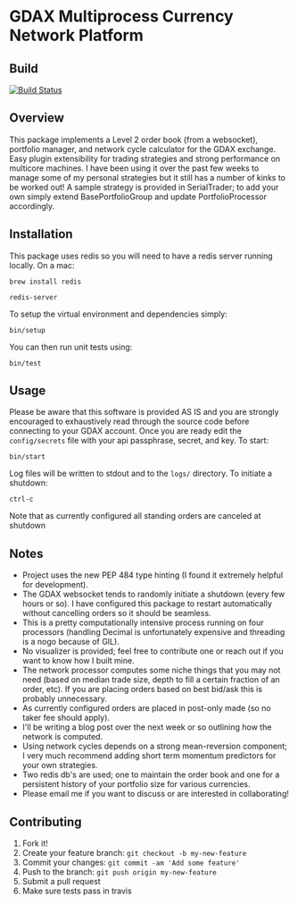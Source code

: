 # GDAX Multiprocess Currency Network Platform

## Build
[![Build Status](https://travis-ci.org/abrahamchaibi/trading_package.svg?branch=master)](https://travis-ci.org/abrahamchaibi/trading_package)

## Overview
This package implements a Level 2 order book (from a websocket), portfolio manager, and network cycle calculator for the GDAX exchange. Easy plugin extensibility for trading strategies and strong performance on multicore machines.
I have been using it over the past few weeks to manage some of my personal strategies but it still has a number of kinks to be worked out! A sample strategy is provided in SerialTrader; to add your own simply extend BasePortfolioGroup and update PortfolioProcessor accordingly.

## Installation

This package uses redis so you will need to have a redis server running locally. On a mac:

```brew install redis```

```redis-server```

To setup the virtual environment and dependencies simply:

```bin/setup```

You can then run unit tests using:

```bin/test```

## Usage

Please be aware that this software is provided AS IS and you are strongly encouraged to exhaustively read through the source code
before connecting to your GDAX account. Once you are ready edit the `config/secrets` file with your api passphrase, secret, and key.
To start:

```bin/start```

Log files will be written to stdout and to the `logs/` directory. To initiate a shutdown:

```ctrl-c```

Note that as currently configured all standing orders are canceled at shutdown

## Notes

* Project uses the new PEP 484 type hinting (I found it extremely helpful for development).
* The GDAX websocket tends to randomly initiate a shutdown (every few hours or so). I have configured
this package to restart automatically without cancelling orders so it should be seamless.
* This is a pretty computationally intensive process running on four processors (handling Decimal is unfortunately expensive and threading is a nogo because of GIL).
* No visualizer is provided; feel free to contribute one or reach out if you want to know how I built mine.
* The network processor computes some niche things that you may not need (based on median trade size, depth to fill a certain fraction of an order, etc).
If you are placing orders based on best bid/ask this is probably unnecessary.
* As currently configured orders are placed in post-only made (so no taker fee should apply).
* I'll be writing a blog post over the next week or so outlining how the network is computed.
* Using network cycles depends on a strong mean-reversion component; I very much recommend adding short term momentum predictors for your own strategies.
* Two redis db's are used; one to maintain the order book and one for a persistent history of your portfolio size for various currencies.
* Please email me if you want to discuss or are interested in collaborating!

## Contributing

1. Fork it!
2. Create your feature branch: `git checkout -b my-new-feature`
3. Commit your changes: `git commit -am 'Add some feature'`
4. Push to the branch: `git push origin my-new-feature`
5. Submit a pull request
6. Make sure tests pass in travis


